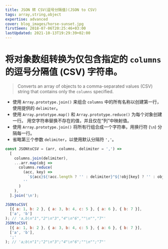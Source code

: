 ```yaml
---
title: JSON 转 CSV(逗号分隔值)(JSON to CSV)
tags: array,string,object
expertise: advanced
cover: blog_images/horse-sunset.jpg
firstSeen: 2018-07-06T20:25:46+03:00
lastUpdated: 2021-10-13T19:29:39+02:00
---
```


# 将对象数组转换为仅包含指定的 `columns` 的逗号分隔值 (CSV) 字符串。
> Converts an array of objects to a comma-separated values (CSV) string that contains only the `columns` specified.

- 使用 `Array.prototype.join()` 来组合 `columns` 中的所有名称以创建第一行，使用提供的 `delimiter`。
- 使用 `Array.prototype.map()` 和 `Array.prototype.reduce()` 为每个对象创建一行。 用空字符串替换不存在的值，并且仅在“列”中映射值。
- 使用 `Array.prototype.join()` 将所有行组合成一个字符串，用换行符 (`\n`) 分隔每一行。
- 省略第三个参数 `delimiter`，以使用默认分隔符 `','`。

```js
const JSONtoCSV = (arr, columns, delimiter = ',') =>
  [
    columns.join(delimiter),
    ...arr.map(obj =>
      columns.reduce(
        (acc, key) =>
          `${acc}${!acc.length ? '' : delimiter}"${!obj[key] ? '' : obj[key]}"`,
        ''
      )
    ),
  ].join('\n');
```

```js
JSONtoCSV(
  [{ a: 1, b: 2 }, { a: 3, b: 4, c: 5 }, { a: 6 }, { b: 7 }],
  ['a', 'b']
); // 'a,b\n"1","2"\n"3","4"\n"6",""\n"","7"'
JSONtoCSV(
  [{ a: 1, b: 2 }, { a: 3, b: 4, c: 5 }, { a: 6 }, { b: 7 }],
  ['a', 'b'],
  ';'
); // 'a;b\n"1";"2"\n"3";"4"\n"6";""\n"";"7"'
```
